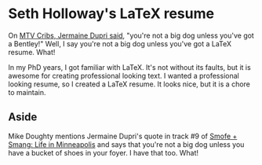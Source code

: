 # Seth Holloway's LaTeX resume

On [MTV Cribs, Jermaine Dupri said](http://articles.latimes.com/2001/oct/24/entertainment/ca-60917), "you're not a big dog unless you've got a Bentley!" Well, I say you're not a big dog unless you've got a LaTeX resume. What!

In my PhD years, I got familiar with LaTeX. It's not without its faults, but it is awesome for creating professional looking text. I wanted a professional looking resume, so I created a LaTeX resume. It looks nice, but it is a chore to maintain.

## Aside

Mike Doughty mentions Jermaine Dupri's quote in track #9 of [Smofe + Smang: Life in Minneapolis](http://en.wikipedia.org/wiki/Smofe_%2B_Smang:_Live_in_Minneapolis) and says that you're not a big dog unless you have a bucket of shoes in your foyer. I have that too. What!
